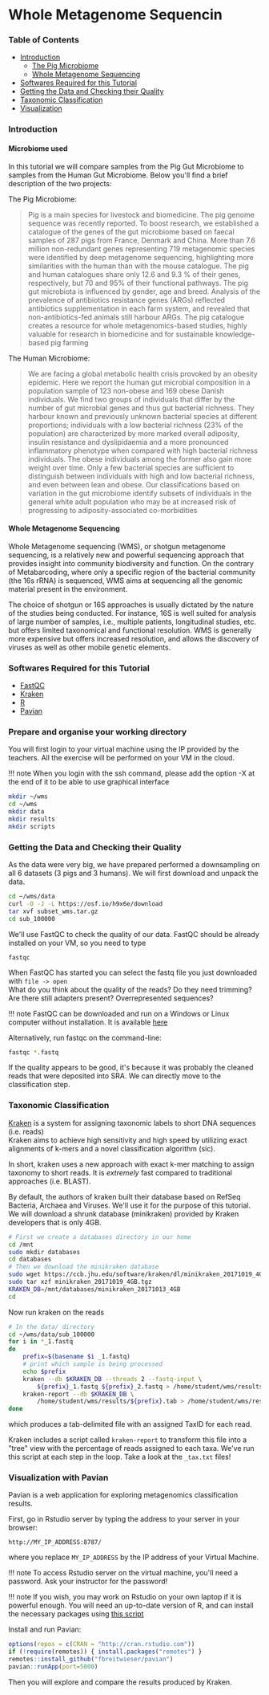 # Whole Metagenome Sequencin

### Table of Contents

* [Introduction](#introduction)
    * [The Pig Microbiome](#the-pig-microbiome)
    * [Whole Metagenome Sequencing](#whole-metagenome-sequencing)
* [Softwares Required for this Tutorial](#softwares-required-for-this-tutorial)
* [Getting the Data and Checking their Quality](#getting-the-data-and-checking-their-quality)
* [Taxonomic Classification](#taxonomic-classification)
* [Visualization](#visualization)

### Introduction

#### Microbiome used

In this tutorial we will compare samples from the Pig Gut Microbiome to samples from the Human Gut Microbiome. Below you'll find a brief description of the two projects:

The Pig Microbiome:

> Pig is a main species for livestock and biomedicine. The pig genome sequence was recently reported. To boost research, we established a catalogue of the genes of the gut microbiome based on faecal samples of 287 pigs from France, Denmark and China. More than 7.6 million non-redundant genes representing 719 metagenomic species were identified by deep metagenome sequencing, highlighting more similarities with the human than with the mouse catalogue. The pig and human catalogues share only 12.6 and 9.3 % of their genes, respectively, but 70 and 95% of their functional pathways. The pig gut microbiota is influenced by gender, age and breed. Analysis of the prevalence of antibiotics resistance genes (ARGs) reflected antibiotics supplementation in each farm system, and revealed that non-antibiotics-fed animals still harbour ARGs. The pig catalogue creates a resource for whole metagenomics-based studies, highly valuable for research in biomedicine and for sustainable knowledge-based pig farming

The Human Microbiome:

> We are facing a global metabolic health crisis provoked by an obesity epidemic. Here we report the human gut microbial composition in a population sample of 123 non-obese and 169 obese Danish individuals. We find two groups of individuals that differ by the number of gut microbial genes and thus gut bacterial richness. They harbour known and previously unknown bacterial species at different proportions; individuals with a low bacterial richness (23% of the population) are characterized by more marked overall adiposity, insulin resistance and dyslipidaemia and a more pronounced inflammatory phenotype when compared with high bacterial richness individuals. The obese individuals among the former also gain more weight over time. Only a few bacterial species are sufficient to distinguish between individuals with high and low bacterial richness, and even between lean and obese. Our classifications based on variation in the gut microbiome identify subsets of individuals in the general white adult population who may be at increased risk of progressing to adiposity-associated co-morbidities

#### Whole Metagenome Sequencing

Whole Metagenome sequencing (WMS), or shotgun metagenome sequencing, is a relatively new and powerful sequencing approach that provides insight into community biodiversity and function. On the contrary of Metabarcoding, where only a specific region of the bacterial community (the 16s rRNA) is sequenced, WMS aims at sequencing all the genomic material present in the environment.

The choice of shotgun or 16S approaches is usually dictated by the nature of the studies being conducted. For instance, 16S is well suited for analysis of large number of samples, i.e., multiple patients, longitudinal studies, etc. but offers limited taxonomical and functional resolution. WMS is generally more expensive but offers increased resolution, and allows the discovery of viruses as well as other mobile genetic elements.

### Softwares Required for this Tutorial

* [FastQC](http://www.bioinformatics.babraham.ac.uk/projects/fastqc/)
* [Kraken](https://ccb.jhu.edu/software/kraken/)
* [R](https://www.r-project.org/)
* [Pavian](https://github.com/fbreitwieser/pavian)

### Prepare and organise your working directory

You will first login to your virtual machine using the IP provided by the teachers.
All the exercise will be performed on your VM in the cloud.

!!! note
    When you login with the ssh command, please add the option -X at the end of it to be able to use graphical interface

```bash
mkdir ~/wms
cd ~/wms
mkdir data
mkdir results
mkdir scripts
```

### Getting the Data and Checking their Quality

As the data were very big, we have prepared performed a downsampling on all 6 datasets (3 pigs and 3 humans).
We will first download and unpack the data.

```bash
cd ~/wms/data
curl -O -J -L https://osf.io/h9x6e/download
tar xvf subset_wms.tar.gz
cd sub_100000
```

We'll use FastQC to check the quality of our data.
FastQC should be already installed on your VM, so you need to type

```
fastqc
```

When FastQC has started you can select the fastq file you just downloaded with `file -> open`  
What do you think about the quality of the reads? Do they need trimming? Are there still adapters
present? Overrepresented sequences?


!!! note
    FastQC can be downloaded and run on a Windows or Linux computer without installation.
    It is available [here](http://www.bioinformatics.babraham.ac.uk/projects/fastqc/)

Alternatively, run fastqc on the command-line:

```bash
fastqc *.fastq
```

If the quality appears to be good, it's because it was probably the cleaned reads that were deposited into SRA.
We can directly move to the classification step.

### Taxonomic Classification

[Kraken](https://ccb.jhu.edu/software/kraken/) is a system for assigning taxonomic labels to short DNA sequences (i.e. reads)  
Kraken aims to achieve high sensitivity and high speed by utilizing exact alignments of k-mers and a novel classification algorithm (sic).

In short, kraken uses a new approach with exact k-mer matching to assign taxonomy to short reads. It is *extremely* fast compared to traditional
approaches (i.e. BLAST).

By default, the authors of kraken built their database based on RefSeq Bacteria, Archaea and Viruses. We'll use it for the purpose of this tutorial.
We will download a shrunk database (minikraken) provided by Kraken developers that is only 4GB.

```bash
# First we create a databases directory in our home
cd /mnt
sudo mkdir databases
cd databases
# Then we download the minikraken database
sudo wget https://ccb.jhu.edu/software/kraken/dl/minikraken_20171019_4GB.tgz
sudo tar xzf minikraken_20171019_4GB.tgz
KRAKEN_DB=/mnt/databases/minikraken_20171013_4GB
cd
```

Now run kraken on the reads

```bash
# In the data/ directory
cd ~/wms/data/sub_100000
for i in *_1.fastq
do
    prefix=$(basename $i _1.fastq)
    # print which sample is being processed
    echo $prefix
    kraken --db $KRAKEN_DB --threads 2 --fastq-input \
        ${prefix}_1.fastq ${prefix}_2.fastq > /home/student/wms/results/${prefix}.tab
    kraken-report --db $KRAKEN_DB \
        /home/student/wms/results/${prefix}.tab > /home/student/wms/results/${prefix}_tax.txt
done
```

which produces a tab-delimited file with an assigned TaxID for each read.

Kraken includes a script called `kraken-report` to transform this file into a "tree" view with the percentage of reads assigned to each taxa. We've run this script at each step in the loop. Take a look at the `_tax.txt` files!

### Visualization with Pavian

Pavian is a web application for exploring metagenomics classification results.

First, go in Rstudio server by typing the address to your server in your browser:

`http://MY_IP_ADDRESS:8787/`

where you replace `MY_IP_ADDRESS` by the IP address of your Virtual Machine.

!!! note
    To access Rstudio server on the virtual machine, you'll need a password.
    Ask your instructor for the password!

!!! note
    If you wish, you may work on Rstudio on your own laptop if it is powerful enough.
    You will need an up-to-date version of R, and can install the necessary packages using [this script](https://osf.io/a7kqz/download)


Install and run Pavian:


```R
options(repos = c(CRAN = "http://cran.rstudio.com"))
if (!require(remotes)) { install.packages("remotes") }
remotes::install_github("fbreitwieser/pavian")
pavian::runApp(port=5000)
```

Then you will explore and compare the results produced by Kraken.
